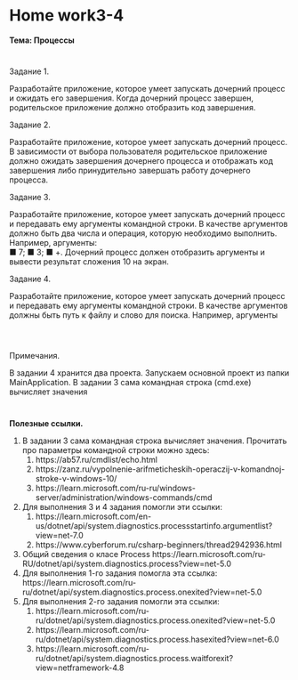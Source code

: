 # <b>Home work3-4

Тема: Процессы</b><br>
#

Задание 1.<br>

Разработайте приложение, которое умеет запускать дочерний процесс и ожидать его завершения. Когда дочерний процесс завершен, родительское приложение должно отобразить код завершения.


Задание 2.<br>

Разработайте приложение, которое умеет запускать дочерний процесс. В зависимости от выбора пользователя родительское приложение должно ожидать завершения дочернего процесса и отображать код завершения либо принудительно завершать работу дочернего процесса.


Задание 3.<br>

Разработайте приложение, которое умеет запускать дочерний процесс и передавать ему аргументы командной строки. В качестве аргументов должно быть два числа и операция, которую необходимо выполнить. Например, аргументы:<br>
■ 7;
■ 3;
■ +.
Дочерний процесс должен отобразить аргументы и вывести результат сложения 10 на экран.


Задание 4.<br>

Разработайте приложение, которое умеет запускать дочерний процесс и передавать ему аргументы командной строки. В качестве аргументов должны быть путь к файлу и слово для поиска. Например, аргументы

# 

<br>Примечания.</br></b>

В задании 4 хранится два проекта. Запускаем основной проект из папки MainApplication. В задании 3 сама командная строка (cmd.exe) вычисляет значения<br>

# 

<b>Полезные ссылки.</b><br>

<ol>
<li>В задании 3 сама командная строка вычисляет значения. Прочитать про параметры командной строки можно здесь:
<ol>
<li>https://ab57.ru/cmdlist/echo.html</li>
<li>https://zanz.ru/vypolnenie-arifmeticheskih-operaczij-v-komandnoj-stroke-v-windows-10/</li>
<li>https://learn.microsoft.com/ru-ru/windows-server/administration/windows-commands/cmd</li>
</ol>
</li>
<li>Для выполнения 3 и 4 задания помогли эти ссылки:
<ol>
<li>https://learn.microsoft.com/en-us/dotnet/api/system.diagnostics.processstartinfo.argumentlist?view=net-7.0</li>
<li>https://www.cyberforum.ru/csharp-beginners/thread2942936.html</li>
</ol>
</li>
<li>Общий сведения о класе Process https://learn.microsoft.com/ru-RU/dotnet/api/system.diagnostics.process?view=net-5.0</li>
<li>Для выполнения 1-го задания помогла эта ссылка: https://learn.microsoft.com/ru-ru/dotnet/api/system.diagnostics.process.onexited?view=net-5.0</li>
<li>Для выполнения 2-го задания помогли эта ссылки: 
<ol>
<li>https://learn.microsoft.com/ru-ru/dotnet/api/system.diagnostics.process.onexited?view=net-5.0</li>
<li>https://learn.microsoft.com/ru-ru/dotnet/api/system.diagnostics.process.hasexited?view=net-6.0</li>
<li>https://learn.microsoft.com/ru-ru/dotnet/api/system.diagnostics.process.waitforexit?view=netframework-4.8</li>
</ol>
</li>
</li>
</ol>
